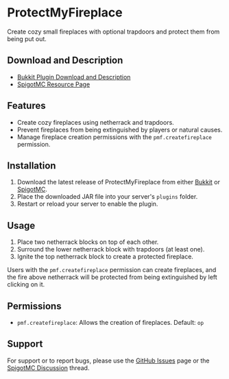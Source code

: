 # ProtectMyFireplace

Create cozy small fireplaces with optional trapdoors and protect them from being put out.

## Download and Description

- [Bukkit Plugin Download and Description](http://dev.bukkit.org/bukkit-plugins/protectmyfireplace/)
- [SpigotMC Resource Page](https://www.spigotmc.org/resources/protectmyfireplace.7625/)

## Features

- Create cozy fireplaces using netherrack and trapdoors.
- Prevent fireplaces from being extinguished by players or natural causes.
- Manage fireplace creation permissions with the `pmf.createfireplace` permission.

## Installation

1. Download the latest release of ProtectMyFireplace from either [Bukkit](http://dev.bukkit.org/bukkit-plugins/protectmyfireplace/) or [SpigotMC](https://www.spigotmc.org/resources/protectmyfireplace.7625/).
2. Place the downloaded JAR file into your server's `plugins` folder.
3. Restart or reload your server to enable the plugin.

## Usage

1. Place two netherrack blocks on top of each other.
2. Surround the lower netherrack block with trapdoors (at least one).
3. Ignite the top netherrack block to create a protected fireplace.

Users with the `pmf.createfireplace` permission can create fireplaces, and the fire above netherrack will be protected from being extinguished by left clicking on it.

## Permissions

- `pmf.createfireplace`: Allows the creation of fireplaces. Default: `op`

## Support

For support or to report bugs, please use the [GitHub Issues](https://github.com/Mahagon/ProtectMyFireplace/issues) page or the [SpigotMC Discussion](https://www.spigotmc.org/threads/protectmyfireplace.68917/) thread.
